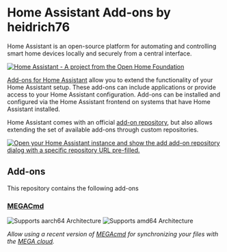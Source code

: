 # Home Assistant Add-ons by heidrich76

Home Assistant is an open-source platform for automating and controlling smart home devices locally and securely from a central interface.

[![Home Assistant - A project from the Open Home Foundation](https://www.openhomefoundation.org/badges/home-assistant.png)](https://www.openhomefoundation.org/)

[Add-ons for Home Assistant](https://developers.home-assistant.io/docs/add-ons) allow you to extend the functionality of your Home Assistant setup.
These add-ons can include applications or provide access to your Home Assistant configuration. Add-ons can be installed and configured via the Home Assistant frontend on systems that have Home Assistant installed.

Home Assistant comes with an official [add-on repository](https://github.com/home-assistant/addons/), but also allows extending the set of available add-ons through custom repositories.

[![Open your Home Assistant instance and show the add add-on repository dialog with a specific repository URL pre-filled.](https://my.home-assistant.io/badges/supervisor_add_addon_repository.svg)](https://my.home-assistant.io/redirect/supervisor_add_addon_repository/?repository_url=https%3A%2F%2Fgithub.com%2Fheidrich76%2Fha-addons)

## Add-ons

This repository contains the following add-ons

### [MEGACmd](./megacmd)

![Supports aarch64 Architecture][aarch64-shield]
![Supports amd64 Architecture][amd64-shield]

_Allow using a recent version of [MEGAcmd](https://github.com/meganz/MEGAcmd/) for synchronizing your files with the [MEGA cloud](https://mega.nz/)._

[aarch64-shield]: https://img.shields.io/badge/aarch64-yes-green.svg
[amd64-shield]: https://img.shields.io/badge/amd64-yes-green.svg
